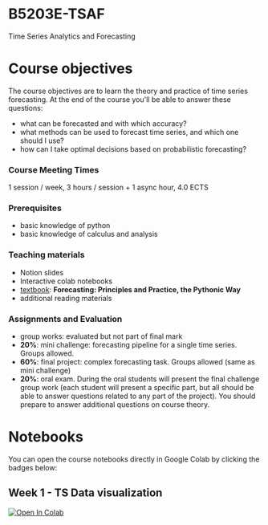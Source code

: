 # B5203E-TSAF
Time Series Analytics and Forecasting 

# Course objectives

The course objectives are to learn the theory and practice of time series forecasting. At the end of the course you'll be able to answer these questions:

- what can be forecasted and with which accuracy?
- what methods can be used to forecast time series, and which one should I use?
- how can I take optimal decisions based on probabilistic forecasting?

### **Course Meeting Times**

1 session / week, 3 hours / session + 1 async hour, 4.0 ECTS

### Prerequisites

- basic knowledge of python
- basic knowledge of calculus and analysis

### Teaching materials

- Notion slides
- Interactive colab notebooks
- [textbook](https://otexts.com/fpppy/): **Forecasting: Principles and Practice, the Pythonic Way**
- additional reading materials

### Assignments and Evaluation

- group works: evaluated but not part of final mark
- **20%**: mini challenge: forecasting pipeline for a single time series. Groups allowed.
- **60%**: final project: complex forecasting task. Groups allowed (same as mini challenge)
- **20%**: oral exam. During the oral students will present the final challenge group work (each student will present a specific part, but all should be able to answer questions related to any part of the project). You should prepare to answer additional questions on course theory.

# Notebooks

You can open the course notebooks directly in Google Colab by clicking the badges below:

## Week 1 - TS Data visualization
[![Open In Colab](https://colab.research.google.com/assets/colab-badge.svg)](https://colab.research.google.com/github/nepslor/B5203E-TSAF/blob/main/W1/L1_data_visualization.ipynb)
